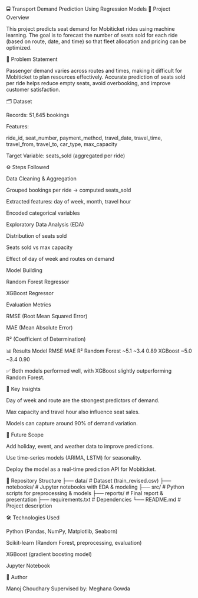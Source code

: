 🚍 Transport Demand Prediction Using Regression Models
📌 Project Overview

This project predicts seat demand for Mobiticket rides using machine learning.
The goal is to forecast the number of seats sold for each ride (based on route, date, and time) so that fleet allocation and pricing can be optimized.

🎯 Problem Statement

Passenger demand varies across routes and times, making it difficult for Mobiticket to plan resources effectively.
Accurate prediction of seats sold per ride helps reduce empty seats, avoid overbooking, and improve customer satisfaction.

🗂️ Dataset

Records: 51,645 bookings

Features:

ride_id, seat_number, payment_method, travel_date, travel_time, travel_from, travel_to, car_type, max_capacity

Target Variable: seats_sold (aggregated per ride)

⚙️ Steps Followed

Data Cleaning & Aggregation

Grouped bookings per ride → computed seats_sold

Extracted features: day of week, month, travel hour

Encoded categorical variables

Exploratory Data Analysis (EDA)

Distribution of seats sold

Seats sold vs max capacity

Effect of day of week and routes on demand

Model Building

Random Forest Regressor

XGBoost Regressor

Evaluation Metrics

RMSE (Root Mean Squared Error)

MAE (Mean Absolute Error)

R² (Coefficient of Determination)

📊 Results
Model	RMSE	MAE	R²
Random Forest	~5.1	~3.4	0.89
XGBoost	~5.0	~3.4	0.90

✅ Both models performed well, with XGBoost slightly outperforming Random Forest.

🔑 Key Insights

Day of week and route are the strongest predictors of demand.

Max capacity and travel hour also influence seat sales.

Models can capture around 90% of demand variation.

🚀 Future Scope

Add holiday, event, and weather data to improve predictions.

Use time-series models (ARIMA, LSTM) for seasonality.

Deploy the model as a real-time prediction API for Mobiticket.

📂 Repository Structure
├── data/                   # Dataset (train_revised.csv)
├── notebooks/              # Jupyter notebooks with EDA & modeling
├── src/                    # Python scripts for preprocessing & models
├── reports/                # Final report & presentation
├── requirements.txt        # Dependencies
└── README.md               # Project description

🛠️ Technologies Used

Python (Pandas, NumPy, Matplotlib, Seaborn)

Scikit-learn (Random Forest, preprocessing, evaluation)

XGBoost (gradient boosting model)

Jupyter Notebook

👤 Author

Manoj Choudhary
Supervised by: Meghana Gowda
